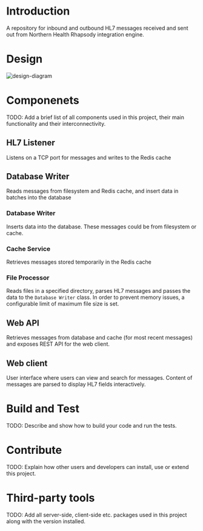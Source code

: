 # Introduction 
A repository for inbound and outbound HL7 messages received and sent out from Northern Health Rhapsody integration engine. 

# Design
![design-diagram](hl7repo-design-architecture.jpg)
# Componenets
TODO: Add a brief list of all components used in this project, their main functionality and their interconnectivity.
## HL7 Listener
Listens on a TCP port for messages and writes to the Redis cache
## Database Writer
Reads messages from filesystem and Redis cache, and insert data in batches into the database

### Database Writer
Inserts data into the database. These messages could be from filesystem or  cache.
### Cache Service
Retrieves messages stored temporarily in the Redis cache
### File Processor
Reads files in a specified directory, parses HL7 messages and passes the data to the `Database Writer` class. In order to prevent memory issues, a configurable limit of maximum file size is set.

## Web API
Retrieves messages from database and cache (for most recent messages) and exposes REST API for the web client.
## Web client
User interface where users can view and search for messages. Content of messages are parsed to display HL7 fields interactively.

# Build and Test
TODO: Describe and show how to build your code and run the tests. 

# Contribute
TODO: Explain how other users and developers can install, use or extend this project. 

# Third-party tools
TODO: Add all server-side, client-side etc. packages used in this project along with the version installed.